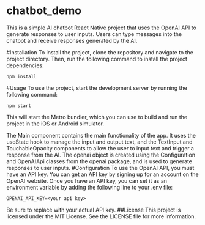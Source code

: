 # chatbot_demo

This is a simple AI chatbot React Native project that uses the OpenAI API to generate responses to user inputs. Users can type messages into the chatbot and receive responses generated by the AI.

#Installation
To install the project, clone the repository and navigate to the project directory. Then, run the following command to install the project dependencies:
```
npm install
```
#Usage
To use the project, start the development server by running the following command:
```
npm start
```
This will start the Metro bundler, which you can use to build and run the project in the iOS or Android simulator.

The Main component contains the main functionality of the app. It uses the useState hook to manage the input and output text, and the TextInput and TouchableOpacity components to allow the user to input text and trigger a response from the AI. The openai object is created using the Configuration and OpenAIApi classes from the openai package, and is used to generate responses to user inputs.
#Configuration
To use the OpenAI API, you must have an API key. You can get an API key by signing up for an account on the OpenAI website. Once you have an API key, you can set it as an environment variable by adding the following line to your .env file:
```
OPENAI_API_KEY=<your api key>
```
Be sure to replace <your api key> with your actual API key.
##License
This project is licensed under the MIT License. See the LICENSE file for more information.
